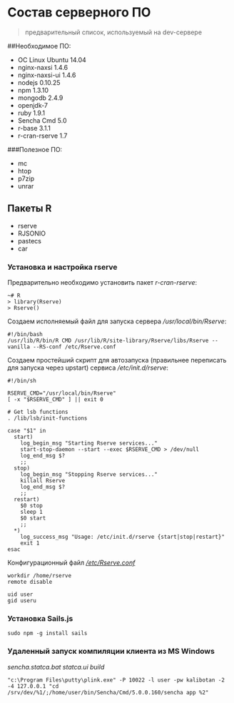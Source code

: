 # Состав серверного ПО 
> предварительный список, используемый на dev-сервере

##Необходимое ПО:

- ОС Linux Ubuntu 14.04
- nginx-naxsi 1.4.6
- nginx-naxsi-ui 1.4.6
- nodejs 0.10.25
- npm 1.3.10
- mongodb 2.4.9
- openjdk-7
- ruby 1.9.1
- Sencha Cmd 5.0
- r-base 3.1.1
- r-cran-rserve 1.7
 
###Полезное ПО:

- mc
- htop
- p7zip
- unrar

## Пакеты R

- rserve
- RJSONIO
- pastecs
- car

### Установка и настройка rserve
Предварительно необходимо установить пакет _r-cran-rserve_:

	~# R
	> library(Rserve)
	> Rserve()

Создаем исполняемый файл для запуска сервера _/usr/local/bin/Rserve_:

	#!/bin/bash
	/usr/lib/R/bin/R CMD /usr/lib/R/site-library/Rserve/libs/Rserve --vanilla --RS-conf /etc/Rserve.conf

Создаем простейший скрипт для автозапуска (правильнее переписать для запуска через upstart) сервиса _/etc/init.d/rserve_:

	#!/bin/sh
	
	RSERVE_CMD="/usr/local/bin/Rserve"	
	[ -x "$RSERVE_CMD" ] || exit 0
	
	# Get lsb functions
	. /lib/lsb/init-functions
	
	case "$1" in
	  start)
	    log_begin_msg "Starting Rserve services..."
	    start-stop-daemon --start --exec $RSERVE_CMD > /dev/null
	    log_end_msg $?
	    ;;
	  stop)
	    log_begin_msg "Stopping Rserve services..."
	    killall Rserve
	    log_end_msg $?
	    ;;
	  restart)
	    $0 stop
	    sleep 1
	    $0 start
	    ;;
	  *)
	    log_success_msg "Usage: /etc/init.d/rserve {start|stop|restart}"
	    exit 1
	esac

Конфигурационный файл _[/etc/Rserve.conf](http://rforge.net/Rserve/doc.html#conf)_

	workdir /home/rserve
	remote disable
	
	uid user
	gid useru

### Установка Sails.js

	sudo npm -g install sails

### Удаленный запуск компиляции клиента из MS Windows

_sencha.statca.bat statca.ui build_

	"c:\Program Files\putty\plink.exe" -P 10022 -l user -pw kalibotan -2 -4 127.0.0.1 "cd /srv/dev/%1/;/home/user/bin/Sencha/Cmd/5.0.0.160/sencha app %2"
